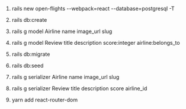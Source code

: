 
1) rails new open-flights --webpack=react --database=postgresql -T

2) rails db:create

3) rails g model Airline name image_url slug

4) rails g model Review title description score:integer airline:belongs_to

5) rails db:migrate

6) rails db:seed

7) rails g serializer Airline name image_url slug

8) rails g serializer Review title description score airline_id

9) yarn add react-router-dom


